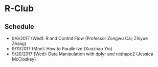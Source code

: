 # R-Club

## Schedule 

* 9/6/2017 (Wed): R and Control Flow (Professor Zongwu Cai; Zhiyue Zhang)
* 9/11/2017 (Mon): How to Parallelize (Xunzhao Yin)
* 9/20/2017 (Wed): Data Manipulation with dplyr and reshape2 (Jessica McCloskey) 
